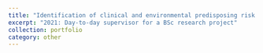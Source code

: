 ```yaml
---
title: "Identification of clinical and environmental predisposing risk factors for equine exertional rhabdomyolysis"
excerpt: "2021: Day-to-day supervisor for a BSc research project"
collection: portfolio
category: other
---
```

 
